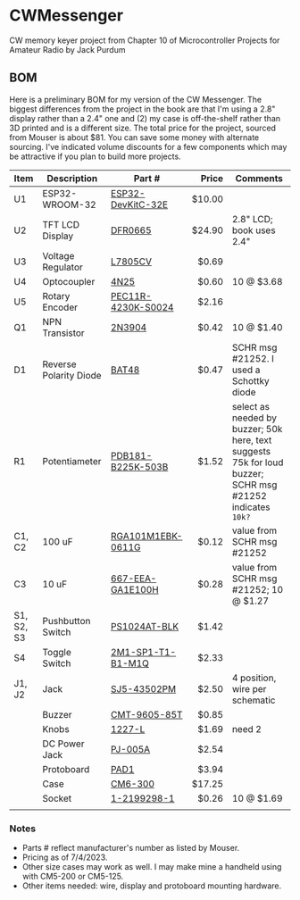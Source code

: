 # CWMessenger
CW memory keyer project from Chapter 10 of Microcontroller Projects for Amateur Radio by Jack Purdum

## BOM

Here is a preliminary BOM for my version of the CW Messenger.  The biggest differences from the project in the book are that I'm using a 2.8" display rather than a 2.4" one and (2) my case is off-the-shelf rather than 3D printed and is a different size.  The total price for the project, sourced from Mouser is about $81.  You can save some money with alternate sourcing.  I've indicated volume discounts for a few components which may be attractive if you plan to build more projects.

| Item    | Description | Part # | Price | Comments |
| -------- | ------- | ------- | -------: | ------- |
| U1 | ESP32-WROOM-32 | [ESP32-DevKitC-32E](https://www.mouser.com/ProductDetail/356-ESP32-DEVKITC32E) | $10.00 |  |
| U2 | TFT LCD Display | [DFR0665](https://www.mouser.com/ProductDetail/426-DFR0665) | $24.90 | 2.8" LCD; book uses 2.4" |
| U3 | Voltage Regulator | [L7805CV](https://www.mouser.com/ProductDetail/511-L7805CV) | $0.69 |  |
| U4 | Optocoupler | [4N25](https://www.mouser.com/ProductDetail/78-4N25) | $0.60 | 10 @ $3.68 |
| U5 | Rotary Encoder | [PEC11R-4230K-S0024](https://www.mouser.com/ProductDetail/652-PEC11R4230KS0024) | $2.16 |  |
| Q1 | NPN Transistor | [2N3904](https://www.mouser.com/ProductDetail/637-2N3904) | $0.42 | 10 @ $1.40 |
| D1 | Reverse Polarity Diode | [BAT48](https://www.mouser.com/ProductDetail/511-BAT48) | $0.47 | SCHR msg #21252. I used a Schottky diode |
| R1 | Potentiameter | [PDB181-B225K-503B](https://www.mouser.com/ProductDetail/652-PDB181-B225K503B) | $1.52 | select as needed by buzzer; 50k here, text suggests 75k for loud buzzer; SCHR msg #21252 indicates `10k?` |
| C1, C2 | 100 uF | [RGA101M1EBK-0611G](https://www.mouser.com/ProductDetail/Lelon/RGA101M1EBK-0611G?qs=pNDdEcSXiOD7yLUz3NUJrA%3D%3D) | $0.12 | value from SCHR msg #21252 |
| C3 | 10 uF | [667-EEA-GA1E100H](https://www.mouser.com/ProductDetail/Panasonic/EEA-GA1E100H?qs=0h1gzos03f1yprFRE2oW8A%3D%3D) | $0.28 | value from SCHR msg #21252; 10 @ $1.27 |
| S1, S2, S3 | Pushbutton Switch | [PS1024AT-BLK](https://www.mouser.com/ProductDetail/612-PS1024ABLK) | $1.42 |  |
| S4 | Toggle Switch | [2M1-SP1-T1-B1-M1Q](https://www.mouser.com/ProductDetail/691-2M1-SP1-T1B1M1QE) | $2.33 |  |
| J1, J2 | Jack | [SJ5-43502PM](https://www.mouser.com/ProductDetail/490-SJ5-43502PM) | $2.50 | 4 position, wire per schematic |
|  | Buzzer | [CMT-9605-85T](https://www.mouser.com/ProductDetail/490-CMT-9605-85T) | $0.85 |  |
|  | Knobs | [1227-L](https://www.mouser.com/ProductDetail/5164-1227-L) | $1.69 | need 2 |
|  | DC Power Jack | [PJ-005A](https://www.mouser.com/ProductDetail/490-PJ-005A) | $2.54 |  |
|  | Protoboard | [PAD1](https://www.mouser.com/ProductDetail/854-PAD1) | $3.94 |  |
|  | Case | [CM6-300](https://www.mouser.com/ProductDetail/616-63999-510-039) | $17.25 |  |
|  | Socket | [1-2199298-1](https://www.mouser.com/ProductDetail/571-1-2199298-1) | $0.26 | 10 @ $1.69 |
|  |  |  |  |  |

### Notes

* Parts # reflect manufacturer's number as listed by Mouser.
* Pricing as of 7/4/2023.
* Other size cases may work as well.  I may make mine a handheld using with CM5-200 or CM5-125.
* Other items needed: wire, display and protoboard mounting hardware.
